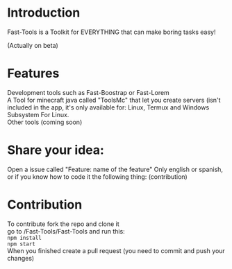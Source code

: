 # Introduction
Fast-Tools is a Toolkit for EVERYTHING that can make boring tasks easy!

(Actually on beta)

# Features
Development tools such as Fast-Boostrap or Fast-Lorem
<br>
A Tool for minecraft java called "ToolsMc" that let you create servers (isn't included in the app, it's only available for: Linux, Termux and Windows Subsystem For Linux.
<br>
Other tools (coming soon)

# Share your idea:
Open a issue called "Feature: name of the feature"
Only english or spanish, or if you know how to code it the following thing: (contribution)

# Contribution
To contribute fork the repo and  clone it
<br>
go to /Fast-Tools/Fast-Tools and run this:
<br>
<code>npm install</code>
<br>
<code>npm start</code>
<br>
When you finished create a pull request (you need to commit and push your changes)
